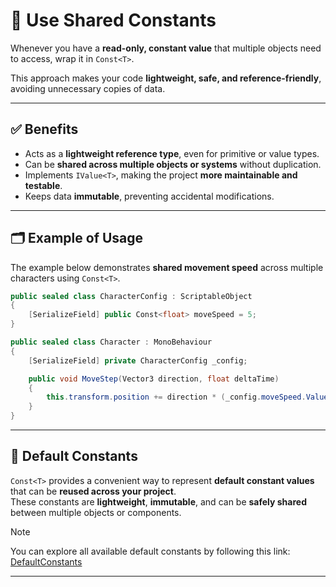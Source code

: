 #  📌 Use Shared Constants

Whenever you have a **read-only, constant value** that multiple objects need to access, wrap it in `Const<T>`.  

This approach makes your code **lightweight, safe, and reference-friendly**, avoiding unnecessary copies of data.

---

## ✅ Benefits
- Acts as a **lightweight reference type**, even for primitive or value types.
- Can be **shared across multiple objects or systems** without duplication.
- Implements `IValue<T>`, making the project **more maintainable and testable**.
- Keeps data **immutable**, preventing accidental modifications.

---

## 🗂 Example of Usage

The example below demonstrates **shared movement speed** across multiple characters using `Const<T>`.

```csharp
public sealed class CharacterConfig : ScriptableObject
{
    [SerializeField] public Const<float> moveSpeed = 5;
}

public sealed class Character : MonoBehaviour
{
    [SerializeField] private CharacterConfig _config;

    public void MoveStep(Vector3 direction, float deltaTime) 
    {
        this.transform.position += direction * (_config.moveSpeed.Value * deltaTime);
    }
}
```

---

## 🔹 Default Constants

`Const<T>` provides a convenient way to represent **default constant values** that can be **reused across your project**.  
These constants are **lightweight**, **immutable**, and can be **safely shared** between multiple objects or components.

> [!NOTE] 
> You can explore all available default constants by following this link: [DefaultConstants](../Values/DefaultConstants.md)

---